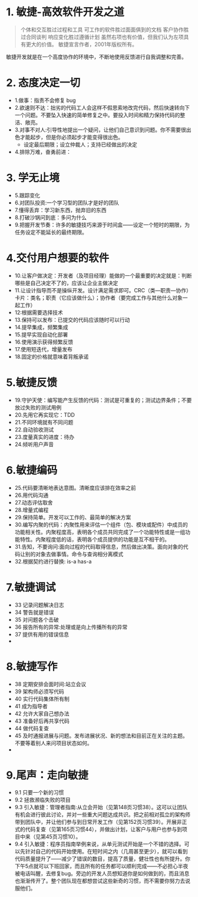 # 1. 敏捷-高效软件开发之道
> 个体和交互胜过过程和工具
> 可工作的软件胜过面面俱到的文档
> 客户协作胜过合同谈判
> 响应变化胜过遵循计划
> 虽然右项也有价值，但我们认为左项具有更大的价值。
> 敏捷宣言作者，2001年版权所有。

敏捷开发就是在一个高度协作的环境中，不断地使用反馈进行自我调整和完善。

# 2. 态度决定一切
- 1.做事：指责不会修复 bug
- 2.欲速则不达：拙劣的代码工人会这样不假思索地改完代码，然后快速转向下一个问题。不要坠入快速的简单修复之中。要投入时间和精力保持代码的整洁、敞亮。
- 3.对事不对人:引导性地提出一个疑问，让他们自己意识到问题。你不需要很出色才能起步，但是你必须起步才能变得很出色。
    - 设定最后期限；设立仲裁人；支持已经做出的决定
- 4.排除万难，奋勇前进：

# 3. 学无止境
- 5.跟踪变化
- 6.对团队投资:一个学习型的团队才是好的团队
- 7.懂得丢弃：学习新东西，抛弃旧的东西
- 8.打破沙锅问到底：多问为什么
- 9.把握开发节奏：许多的敏捷技巧来源于时间盒——设定一个短时的期限，为任务设定不能延长的最终期限。

# 4.交付用户想要的软件
- 10.让客户做决定：开发者（及项目经理）能做的一个最重要的决定就是：判断哪些是自己决定不了的，应该让企业主做决定
- 11.让设计指导而不是操纵开发。设计满足需求即可。CRC（类—职责—协作）卡片：类名；职责（它应该做什么）；协作者（要完成工作与其他什么对象一起工作）
- 12:根据需要选择技术
- 13.保持可以发布：已提交的代码应该随时可以行动
- 14.提早集成，频繁集成
- 15.提早实现自动化部署
- 16.使用演示获得频繁反馈
- 17.使用短迭代，增量发布
- 18.固定的价格就意味着背叛承诺

# 5.敏捷反馈
- 19.守护天使：编写能产生反馈的代码：测试是可重复的；测试边界条件；不要放过失败的测试用例
- 20.先用它再实现它：TDD
- 21.不同环境就有不同问题
- 22.自动验收测试
- 23.度量真实的进度：待办
- 24.倾听用户声音

# 6.敏捷编码

- 25.代码要清晰地表达意图。清晰度应该排在效率之前
- 26.用代码沟通
- 27.动态评估取舍
- 28.增量式编程
- 29.保持简单。开发可以工作的、最简单的解决方案
- 30.编写内聚的代码：内聚性用来评估一个组件（包、模块或配件）中成员的功能相关性。内聚程度高，表明各个成员共同完成了一个功能特性或是一组功能特性。内聚程度低的话，表明各个成员提供的功能是互不相干的。
- 31.告知，不要询问:面向过程的代码取得信息，然后做出决策。面向对象的代码让别的对象去做事情。命令与查询相分离模式
- 32.根据契约进行替换: is-a has-a

# 7.敏捷调试

- 33 记录问题解决日志
- 34 警告就是错误
- 35 对问题各个击破
- 36 报告所有的异常:处理或是向上传播所有的异常
- 37 提供有用的错误信息
- 
# 8.敏捷写作

- 38 定期安排会面时间:站立会议
- 39 架构师必须写代码
- 40 实行代码集体所有制
- 41 成为指导者
- 42 允许大家自己想办法
- 43 准备好后再共享代码
- 44 做代码复查
- 45 及时通报进展与问题。发布进展状况、新的想法和目前正在关注的主题。不要等着别人来问项目状态如何。
- 
# 9.尾声：走向敏捷

- 9.1 只要一个新的习惯
- 9.2 拯救濒临失败的项目
- 9.3 引入敏捷：管理者指南:从立会开始（见第148页习惯38）。这可以让团队有机会进行彼此讨论，并对一些重大问题达成共识。把之前相对孤立的架构师带到团队中，并让他们参与到日常开发工作（见第152页习惯39）。开展非正式的代码复查（见第165页习惯44），并做出计划，让客户与用户也参与到项目中来（见第45页习惯10）。
- 9.4 引入敏捷：程序员指南举例来说，从单元测试开始是一个不错的选择。可以先针对自己的代码开始使用。在短时间之内（几周甚至更少），就可以看到代码质量提升了——减少了错误的数目，提高了质量，健壮性也有所提升。你下午5点就可以下班回家，而且所有的任务都可以顺利完成——不必担心半夜被电话叫醒，去修复bug。旁边的开发人员想知道你是如何做到的，而且消息也渐渐传开了。整个团队现在都想尝试这些新奇的习惯，而不需要你努力去说服他们。
